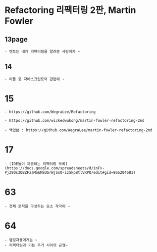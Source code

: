 # Refactoring 리팩터링 2판, Martin Fowler

## 13page

    - 켄트는 내게 리팩터링을 알려준 사람이자 ~

## 14

    - 이들 중 자바스크립트와 관련해 ~

# 15

    - https://github.com/WegraLee/Refactoring

    - https://github.com/wickedwukong/martin-fowler-refactoring-2nd

    - 백업본 : https://github.com/WegraLee/martin-fowler-refactoring-2nd

# 17

    - [IDE들이 제공하는 리팩터링 목록](https://docs.google.com/spreadsheets/d/1nFx-PjZ9Qs3QBZFzaMo6MSUSrWjSsO-iz5kpBtlVRPQ/edit#gid=866204681)

# 63

    - 전체 로직을 구성하는 요소 각각이 ~

# 64

    - 캠핑자들에게는 ~
    - 리팩터링과 기능 추가 시이의 균형~

